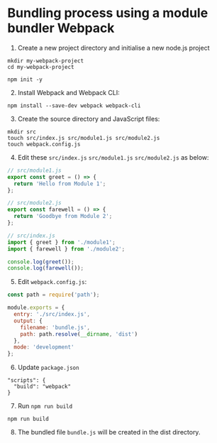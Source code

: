 # Bundling process using a module bundler Webpack
1. Create a new project directory and initialise a new node.js project
```shell
mkdir my-webpack-project
cd my-webpack-project
```
```shell
npm init -y
```
2. Install Webpack and Webpack CLI:
```shell
npm install --save-dev webpack webpack-cli
```
3. Create the source directory and JavaScript files:
```shell
mkdir src
touch src/index.js src/module1.js src/module2.js
touch webpack.config.js
```
4. Edit these `src/index.js` `src/module1.js` `src/module2.js` as below:
```javascript
// src/module1.js
export const greet = () => {
  return 'Hello from Module 1';
};
```
```javascript
// src/module2.js
export const farewell = () => {
  return 'Goodbye from Module 2';
};
```
```javascript
// src/index.js
import { greet } from './module1';
import { farewell } from './module2';

console.log(greet());
console.log(farewell());
```
5. Edit `webpack.config.js`:
```javascript
const path = require('path');

module.exports = {
  entry: './src/index.js',
  output: {
    filename: 'bundle.js',
    path: path.resolve(__dirname, 'dist')
  },
  mode: 'development'
};
```
6. Update `package.json`
```shell
"scripts": {
  "build": "webpack"
}
```
7. Run `npm run build`
```shell
npm run build
```
8. The bundled file `bundle.js` will be created in the dist directory.
